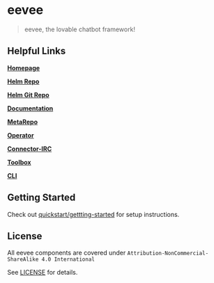# eevee

> eevee, the lovable chatbot framework!

## Helpful Links

[**Homepage**](https://eevee.bot/)

[**Helm Repo**](https://helm.eevee.bot)

[**Helm Git Repo**](https://github.com/eeveebot/helm)

[**Documentation**](https://eevee.bot/docs)

[**MetaRepo**](https://github.com/eeveebot/eevee)

[**Operator**](https://github.com/eeveebot/operator)

[**Connector-IRC**](https://github.com/eeveebot/connector-irc)

[**Toolbox**](https://github.com/eeveebot/toolbox)

[**CLI**](https://github.com/eeveebot/cli)

## Getting Started

Check out [quickstart/gettting-started](https://eevee.bot/docs/quickstart/getting-started/) for setup instructions.

## License

All eevee components are covered under `Attribution-NonCommercial-ShareAlike 4.0 International`

See [LICENSE](https://github.com/eeveebot/eevee/blob/main/LICENSE) for details.
